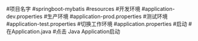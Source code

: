 #项目名字
#springboot-mybatis
#resources
#开发环境
#application-dev.properties
#生产环境
#application-prod.properties
#测试环境
#application-test.properties
#切换工作环境
#application.properties
#启动
#在Application.java
#点击 Java Application启动


